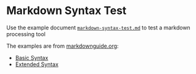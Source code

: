 # Markdown Syntax Test

Use the example document [`markdown-syntax-test.md`](markdown-syntax-test.md) to test a markdown processing tool

The examples are from [markdownguide.org](markdownguide.org):

* [Basic Syntax](https://www.markdownguide.org/basic-syntax/)
* [Extended Syntax](https://www.markdownguide.org/extended-syntax/)
